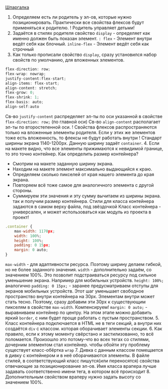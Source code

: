 [Шпаргалка](https://tpverstak.ru/flex-cheatsheet/)
1. Определяем есть ли родитель у эл-ов, которые нужно позиционировать.
    Практически все свойства флексов будут применяться к родителю.
    ! Родитель управляет детьми!
2. Задаётся в стилях родителя свойство  `display` - определяет как именно должен быть показан элемент.
   `: flex` - Элемент внутри ведёт себя как блочный.
   `inline-flex` - Элемент ведёт себя как строчный
3. Как только прописали свойство `display`, сразу установился набор свойств по умолчанию, для вложенных элементов.
```js
flex-direction: row;
flex-wrap: nowrap;
justify-content:flex-start;
align-items: flex-start;
align-content: stretch;
flex-grow: 0;
flex-shrink: 1;
flex-basis: auto;
align-self:auto
```

Св-во `justify-content` распределяет эл-ты по оси указанной в свойстве `flex-direction: row;` (по главной оси)
Св-во `align-content` располагает эл-ты по второстепенной оси.
! Свойства флексов распространяются только на вложенные элементы родителя. Если у этих же элементов тоже есть вложенность, то флексы не будут работать внутри !
Стандарт ширины экрана 1140-1200px.  Данную ширину задаёт `container`.
4. Если на макете видно, что все элементы прижимаются к невидимой границе, то это точно контейнер.
   Как определить размер контейнера?
- Смотрим на макете заданную ширину экрана. 
- Находим на макете элемент максимально выдающийся к краю.
- Определяем сколько пикселей от края нашего элемента до края экрана.
- Повторяем всё тоже самое для аналогичного элемента с другой стороны.
- Суммируем эти значения и эту сумму вычитаем из ширины экрана. так и получим размер контейнера.
Стили для класса контейнера задаются в самом верху файла, под звёздочкой
Класс контейнера  - универсален, и может использоваться как модуль из проекта в проект!
```js
.container {  
    max-width: 1170px;  
    width: 100%;  
    height: 100%;  
    padding: 0 15px;  
    margin: 0 auto;
}
```

`max-width` - для адаптивности ресурса. Поэтому ширину делаем гибкой, но не более заданного значения.
`width` - дополнительно задаём, со значением 100%. Это позволит подстраиваться ресурсу под сильное уменьшение экрана. Например для мобильных устройств.
`height: 100%;` аналогично
`padding: 0 15px;` - заранее предусматриваем отступы для экранов мобильных устройств. Этот шаг уменьшает свободное пространство внутри контейнера на 30px. Элементам внутри может стать тесно. Поэтому, сразу добавим эти 30px к существующим пикселям в свойстве `max-width`. Компенсируем!
`margin: 0 auto;` - выравниваем контейнер по центру.
На этом этапе можно добавить яркий `border`, с ним будет проще работать с пустым пространством.
5. Класс контейнера подключается в HTML не в теги секций, а внутри них создаётся `div` с классом. которая оборачивает элементы секции.
6. Как правило, если к этому моменту свёрстано и застилизованно, то всё поломается. Произошло это потому-что во всех тегах со стилями, дочерним элементом стал контейнер. чтобы обойти эту проблему существует класс-обёртка `wrap`
7. Дивка с данным классом помещается в дивку с контейнером  и в неё оборачиваются элементы. В файле стилей, в соответствующий класс пишутся(или переносятся) свойства отвечающие за позиционирование эл-ов. Имя класса врапера лучше задавать соответственно имени тега, в котором всё происходит
8. Дополнительным свойством враперу нужно задать высоту со значением 100%.


